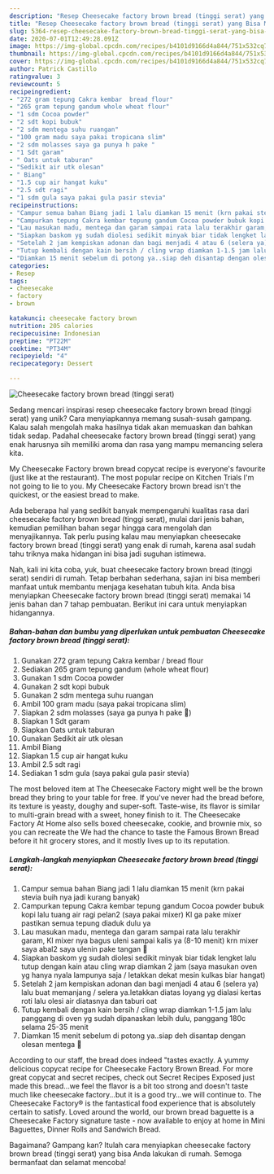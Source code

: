 ```yaml
---
description: "Resep Cheesecake factory brown bread (tinggi serat) yang Bisa Manjain Lidah"
title: "Resep Cheesecake factory brown bread (tinggi serat) yang Bisa Manjain Lidah"
slug: 5364-resep-cheesecake-factory-brown-bread-tinggi-serat-yang-bisa-manjain-lidah
date: 2020-07-01T12:49:28.091Z
image: https://img-global.cpcdn.com/recipes/b4101d9166d4a844/751x532cq70/cheesecake-factory-brown-bread-tinggi-serat-foto-resep-utama.jpg
thumbnail: https://img-global.cpcdn.com/recipes/b4101d9166d4a844/751x532cq70/cheesecake-factory-brown-bread-tinggi-serat-foto-resep-utama.jpg
cover: https://img-global.cpcdn.com/recipes/b4101d9166d4a844/751x532cq70/cheesecake-factory-brown-bread-tinggi-serat-foto-resep-utama.jpg
author: Patrick Castillo
ratingvalue: 3
reviewcount: 5
recipeingredient:
- "272 gram tepung Cakra kembar  bread flour"
- "265 gram tepung gandum whole wheat flour"
- "1 sdm Cocoa powder"
- "2 sdt kopi bubuk"
- "2 sdm mentega suhu ruangan"
- "100 gram madu saya pakai tropicana slim"
- "2 sdm molasses saya ga punya h pake "
- "1 Sdt garam"
- " Oats untuk taburan"
- "Sedikit air utk olesan"
- " Biang"
- "1.5 cup air hangat kuku"
- "2.5 sdt ragi"
- "1 sdm gula saya pakai gula pasir stevia"
recipeinstructions:
- "Campur semua bahan Biang jadi 1 lalu diamkan 15 menit (krn pakai stevia buih nya jadi kurang banyak)"
- "Campurkan tepung Cakra kembar tepung gandum Cocoa powder bubuk kopi lalu tuang air ragi pelan2 (saya pakai mixer) Kl ga pake mixer pastikan semua tepung diaduk dulu ya"
- "Lau masukan madu, mentega dan garam sampai rata lalu terakhir garam, Kl mixer nya bagus uleni sampai kalis ya (8-10 menit) krn mixer saya abal2 saya ulenin pake tangan 🤪"
- "Siapkan baskom yg sudah diolesi sedikit minyak biar tidak lengket lalu tutup dengan kain atau cling wrap diamkan 2 jam (saya masukan oven yg hanya nyala lampunya saja / letakkan dekat mesin kulkas biar hangat)"
- "Setelah 2 jam kempiskan adonan dan bagi menjadi 4 atau 6 (selera ya) lalu buat memanjang / selera ya.letakkan diatas loyang yg dialasi kertas roti lalu olesi air diatasnya dan taburi oat"
- "Tutup kembali dengan kain bersih / cling wrap diamkan 1-1.5 jam lalu panggang di oven yg sudah dipanaskan lebih dulu, panggang 180c selama 25-35 menit"
- "Diamkan 15 menit sebelum di potong ya..siap deh disantap dengan olesan mentega 🤤"
categories:
- Resep
tags:
- cheesecake
- factory
- brown

katakunci: cheesecake factory brown 
nutrition: 205 calories
recipecuisine: Indonesian
preptime: "PT22M"
cooktime: "PT34M"
recipeyield: "4"
recipecategory: Dessert

---
```



![Cheesecake factory brown bread (tinggi serat)](https://img-global.cpcdn.com/recipes/b4101d9166d4a844/751x532cq70/cheesecake-factory-brown-bread-tinggi-serat-foto-resep-utama.jpg)

Sedang mencari inspirasi resep cheesecake factory brown bread (tinggi serat) yang unik? Cara menyiapkannya memang susah-susah gampang. Kalau salah mengolah maka hasilnya tidak akan memuaskan dan bahkan tidak sedap. Padahal cheesecake factory brown bread (tinggi serat) yang enak harusnya sih memiliki aroma dan rasa yang mampu memancing selera kita.

My Cheesecake Factory brown bread copycat recipe is everyone&#39;s favourite (just like at the restaurant). The most popular recipe on Kitchen Trials I&#39;m not going to lie to you. My Cheesecake Factory brown bread isn&#39;t the quickest, or the easiest bread to make.

Ada beberapa hal yang sedikit banyak mempengaruhi kualitas rasa dari cheesecake factory brown bread (tinggi serat), mulai dari jenis bahan, kemudian pemilihan bahan segar hingga cara mengolah dan menyajikannya. Tak perlu pusing kalau mau menyiapkan cheesecake factory brown bread (tinggi serat) yang enak di rumah, karena asal sudah tahu triknya maka hidangan ini bisa jadi suguhan istimewa.


Nah, kali ini kita coba, yuk, buat cheesecake factory brown bread (tinggi serat) sendiri di rumah. Tetap berbahan sederhana, sajian ini bisa memberi manfaat untuk membantu menjaga kesehatan tubuh kita. Anda bisa menyiapkan Cheesecake factory brown bread (tinggi serat) memakai 14 jenis bahan dan 7 tahap pembuatan. Berikut ini cara untuk menyiapkan hidangannya.

<!--inarticleads1-->

##### Bahan-bahan dan bumbu yang diperlukan untuk pembuatan Cheesecake factory brown bread (tinggi serat):

1. Gunakan 272 gram tepung Cakra kembar / bread flour
1. Sediakan 265 gram tepung gandum (whole wheat flour)
1. Gunakan 1 sdm Cocoa powder
1. Gunakan 2 sdt kopi bubuk
1. Gunakan 2 sdm mentega suhu ruangan
1. Ambil 100 gram madu (saya pakai tropicana slim)
1. Siapkan 2 sdm molasses (saya ga punya h pake 🤪)
1. Siapkan 1 Sdt garam
1. Siapkan  Oats untuk taburan
1. Gunakan Sedikit air utk olesan
1. Ambil  Biang
1. Siapkan 1.5 cup air hangat kuku
1. Ambil 2.5 sdt ragi
1. Sediakan 1 sdm gula (saya pakai gula pasir stevia)


The most beloved item at The Cheesecake Factory might well be the brown bread they bring to your table for free. If you&#39;ve never had the bread before, its texture is yeasty, doughy and super-soft. Taste-wise, its flavor is similar to multi-grain bread with a sweet, honey finish to it. The Cheesecake Factory At Home also sells boxed cheesecake, cookie, and brownie mix, so you can recreate the We had the chance to taste the Famous Brown Bread before it hit grocery stores, and it mostly lives up to its reputation. 

<!--inarticleads2-->

##### Langkah-langkah menyiapkan Cheesecake factory brown bread (tinggi serat):

1. Campur semua bahan Biang jadi 1 lalu diamkan 15 menit (krn pakai stevia buih nya jadi kurang banyak)
1. Campurkan tepung Cakra kembar tepung gandum Cocoa powder bubuk kopi lalu tuang air ragi pelan2 (saya pakai mixer) Kl ga pake mixer pastikan semua tepung diaduk dulu ya
1. Lau masukan madu, mentega dan garam sampai rata lalu terakhir garam, Kl mixer nya bagus uleni sampai kalis ya (8-10 menit) krn mixer saya abal2 saya ulenin pake tangan 🤪
1. Siapkan baskom yg sudah diolesi sedikit minyak biar tidak lengket lalu tutup dengan kain atau cling wrap diamkan 2 jam (saya masukan oven yg hanya nyala lampunya saja / letakkan dekat mesin kulkas biar hangat)
1. Setelah 2 jam kempiskan adonan dan bagi menjadi 4 atau 6 (selera ya) lalu buat memanjang / selera ya.letakkan diatas loyang yg dialasi kertas roti lalu olesi air diatasnya dan taburi oat
1. Tutup kembali dengan kain bersih / cling wrap diamkan 1-1.5 jam lalu panggang di oven yg sudah dipanaskan lebih dulu, panggang 180c selama 25-35 menit
1. Diamkan 15 menit sebelum di potong ya..siap deh disantap dengan olesan mentega 🤤


According to our staff, the bread does indeed &#34;tastes exactly. A yummy delicious copycat recipe for Cheesecake Factory Brown Bread. For more great copycat and secret recipes, check out Secret Recipes Exposed just made this bread…we feel the flavor is a bit too strong and doesn&#39;t taste much like cheesecake factory…but it is a good try…we will continue to. The Cheesecake Factory® is the fantastical food experience that is absolutely certain to satisfy. Loved around the world, our brown bread baguette is a Cheesecake Factory signature taste - now available to enjoy at home in Mini Baguettes, Dinner Rolls and Sandwich Bread. 

Bagaimana? Gampang kan? Itulah cara menyiapkan cheesecake factory brown bread (tinggi serat) yang bisa Anda lakukan di rumah. Semoga bermanfaat dan selamat mencoba!
